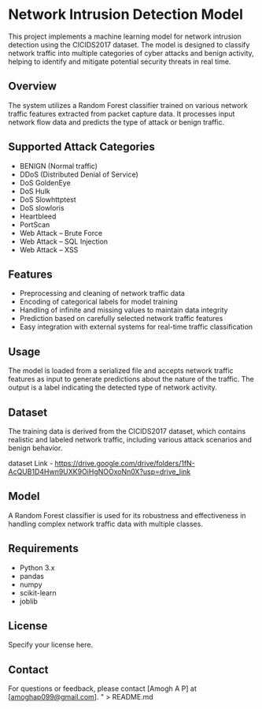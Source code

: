 # Network Intrusion Detection Model

This project implements a machine learning model for network intrusion detection using the CICIDS2017 dataset. The model is designed to classify network traffic into multiple categories of cyber attacks and benign activity, helping to identify and mitigate potential security threats in real time.

## Overview

The system utilizes a Random Forest classifier trained on various network traffic features extracted from packet capture data. It processes input network flow data and predicts the type of attack or benign traffic.

## Supported Attack Categories

- BENIGN (Normal traffic)
- DDoS (Distributed Denial of Service)
- DoS GoldenEye
- DoS Hulk
- DoS Slowhttptest
- DoS slowloris
- Heartbleed
- PortScan
- Web Attack – Brute Force
- Web Attack – SQL Injection
- Web Attack – XSS

## Features

- Preprocessing and cleaning of network traffic data
- Encoding of categorical labels for model training
- Handling of infinite and missing values to maintain data integrity
- Prediction based on carefully selected network traffic features
- Easy integration with external systems for real-time traffic classification

## Usage

The model is loaded from a serialized file and accepts network traffic features as input to generate predictions about the nature of the traffic. The output is a label indicating the detected type of network activity.

## Dataset

The training data is derived from the CICIDS2017 dataset, which contains realistic and labeled network traffic, including various attack scenarios and benign behavior.

dataset Link - https://drive.google.com/drive/folders/1fN-AcQUB1D4Hwn9UXK9OiHgNOOxoNn0X?usp=drive_link

## Model

A Random Forest classifier is used for its robustness and effectiveness in handling complex network traffic data with multiple classes.

## Requirements

- Python 3.x
- pandas
- numpy
- scikit-learn
- joblib

## License

Specify your license here.

## Contact

For questions or feedback, please contact [Amogh A P] at [amoghap099@gmail.com].
" > README.md

